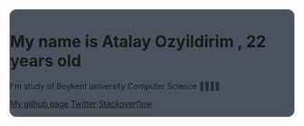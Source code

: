 <body style="
    import https://fonts.google.com/specimen/Space+Mono
    background-image: url('https://images.unsplash.com/photo-1519681393784-d120267933ba?ixid=MnwxMjA3fDB8MHxwaG90by1wYWdlfHx8fGVufDB8fHx8&ixlib=rb-1.2.1&auto=format&fit=crop&w=1124&q=100');
    background-position: center;
    font : mono
    "
>
    
<div style="backdrop-filter: blur(16px) saturate(180%);   
    -webkit-backdrop-filter: blur(16px) saturate(180%);
    background-color: rgba(17, 25, 40, 0.75);
    border-radius: 12px;
    border: 1px solid rgba(255, 255, 255, 0.125);">
  
# My name is Atalay Ozyildirim , 22 years old 
 I'm study of Beykent university Computer Science 🧑‍🎓👨‍💻

[My github page](https://github.com/Atalayozyldrm)
[Twitter](https://twitter.com/atalayozyildrim)
[Stackoverflow](https://stackoverflow.com/users/19459651/atalay-%c3%96zy%c4%b1ld%c4%b1r%c4%b1m)

</div>
</body>

